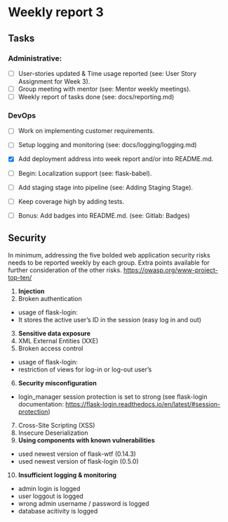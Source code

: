 # Weekly report 3

## Tasks

### Administrative:

- [ ] User-stories updated & Time usage reported (see: User Story Assignment for Week 3).
- [ ] Group meeting with mentor (see: Mentor weekly meetings).
- [ ] Weekly report of tasks done (see: docs/reporting.md)

### DevOps

- [ ] Work on implementing customer requirements.
- [ ] Setup logging and monitoring (see: docs/logging/logging.md)
- [x] Add deployment address into week report and/or into README.md.
- [ ] Begin: Localization support (see: flask-babel).
- [ ] Add staging stage into pipeline (see: Adding Staging Stage).
- [ ] Keep coverage high by adding tests.
- [ ] Bonus: Add badges into README.md. (see: Gitlab: Badges)



## Security

In minimum, addressing the five bolded web application security risks needs to be reported
weekly by each group. Extra points available for further consideration of the other risks.
https://owasp.org/www-project-top-ten/

1. **Injection**
2. Broken authentication
- usage of flask-login: 
- It stores the active user’s ID in the session (easy log in and out)
3. **Sensitive data exposure**
4. XML External Entities (XXE)
5. Broken access control
- usage of flask-login:
- restriction of views for log-in or log-out user’s
6. **Security misconfiguration**
- login_manager session protection is set to strong (see flask-login documentation: https://flask-login.readthedocs.io/en/latest/#session-protection)
7. Cross-Site Scripting (XSS)
8. Insecure Deserialization
9. **Using components with known vulnerabilities**
- used newest version of flask-wtf (0.14.3)
- used newest version of flask-login (0.5.0)
10. **Insufficient logging & monitoring**
- admin login is logged
- user loggout is logged
- wrong admin username / password is logged
- database acitivity is logged